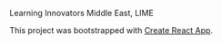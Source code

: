Learning Innovators Middle East, LIME<br>

This project was bootstrapped with [Create React App](https://github.com/facebookincubator/create-react-app).

